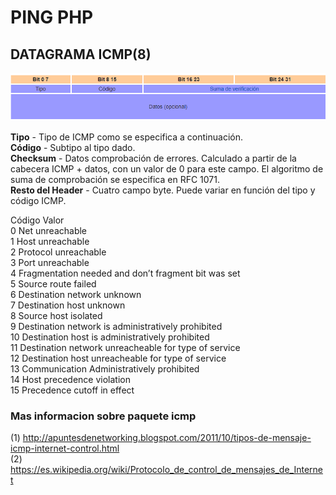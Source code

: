 # PING PHP

## DATAGRAMA ICMP(8)
![datagramaICMP](img/datagrama1.PNG)

**Tipo**      - Tipo de ICMP como se especifica a continuación.<br>
**Código**    - Subtipo al tipo dado.<br>
**Checksum**  - Datos comprobación de errores. Calculado a partir de la cabecera ICMP + datos, con un valor de 0 para este campo. El algoritmo de suma de comprobación se especifica en RFC 1071.<br>
**Resto del Header** - Cuatro campo byte. Puede variar en función del tipo y código ICMP.<br>


Código Valor <br>
0 Net unreachable<br>
1 Host unreachable<br>
2 Protocol unreachable<br>
3 Port unreachable<br>
4 Fragmentation needed and don’t fragment bit was set<br>
5 Source route failed<br>
6 Destination network unknown<br>
7 Destination host unknown<br>
8 Source host isolated<br>
9 Destination network is administratively prohibited<br>
10 Destination host is administratively prohibited<br>
11 Destination network unreacheable for type of service<br>
12 Destination host unreacheable for type of service<br>
13 Communication Administratively prohibited<br>
14 Host precedence violation<br>
15 Precedence cutoff in effect<br>




### Mas informacion sobre paquete icmp
(1) http://apuntesdenetworking.blogspot.com/2011/10/tipos-de-mensaje-icmp-internet-control.html <br>
(2) https://es.wikipedia.org/wiki/Protocolo_de_control_de_mensajes_de_Internet
